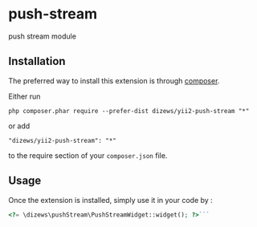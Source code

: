 push-stream
===========
push stream module

Installation
------------

The preferred way to install this extension is through [composer](http://getcomposer.org/download/).

Either run

```
php composer.phar require --prefer-dist dizews/yii2-push-stream "*"
```

or add

```
"dizews/yii2-push-stream": "*"
```

to the require section of your `composer.json` file.


Usage
-----

Once the extension is installed, simply use it in your code by  :

```php
<?= \dizews\pushStream\PushStreamWidget::widget(); ?>```